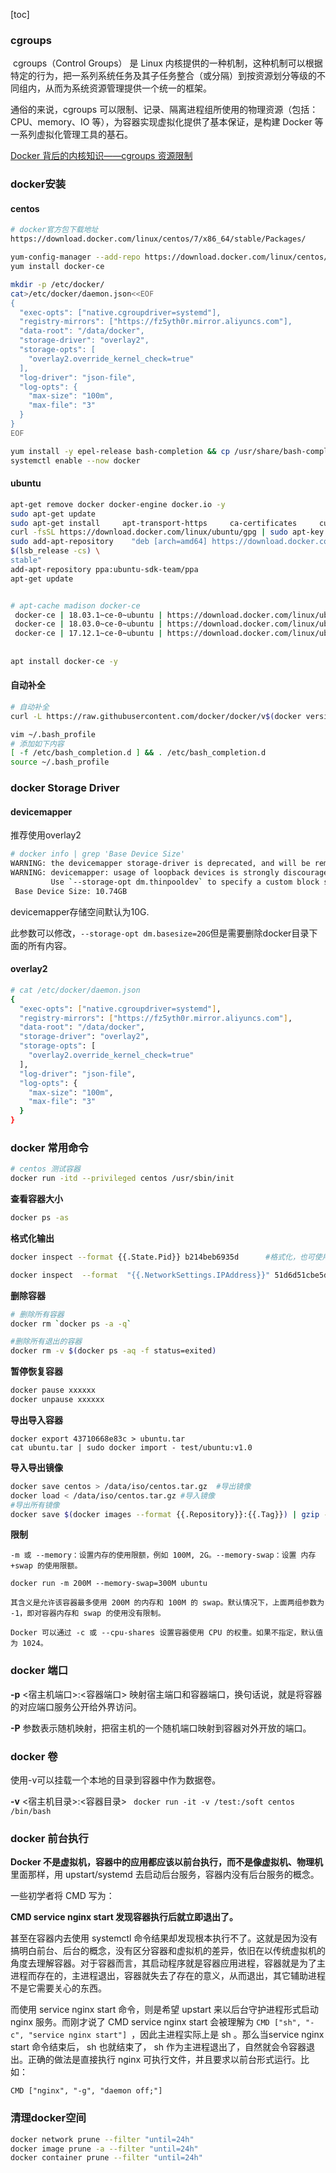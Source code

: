 

[toc]

### cgroups

​	cgroups（Control Groups） 是 Linux 内核提供的一种机制，这种机制可以根据特定的行为，把一系列系统任务及其子任务整合（或分隔）到按资源划分等级的不同组内，从而为系统资源管理提供一个统一的框架。

通俗的来说，cgroups 可以限制、记录、隔离进程组所使用的物理资源（包括：CPU、memory、IO 等），为容器实现虚拟化提供了基本保证，是构建 Docker 等一系列虚拟化管理工具的基石。

[Docker 背后的内核知识——cgroups 资源限制](https://www.infoq.cn/article/docker-kernel-knowledge-cgroups-resource-isolation)

### docker安装

#### centos


```bash
# docker官方包下载地址
https://download.docker.com/linux/centos/7/x86_64/stable/Packages/

yum-config-manager --add-repo https://download.docker.com/linux/centos/docker-ce.repo
yum install docker-ce

mkdir -p /etc/docker/
cat>/etc/docker/daemon.json<<EOF
{
  "exec-opts": ["native.cgroupdriver=systemd"],
  "registry-mirrors": ["https://fz5yth0r.mirror.aliyuncs.com"],
  "data-root": "/data/docker",
  "storage-driver": "overlay2",
  "storage-opts": [
    "overlay2.override_kernel_check=true"
  ],
  "log-driver": "json-file",
  "log-opts": {
    "max-size": "100m",
    "max-file": "3"
  }
}
EOF

yum install -y epel-release bash-completion && cp /usr/share/bash-completion/completions/docker /etc/bash_completion.d/
systemctl enable --now docker

```

#### ubuntu
```bash
apt-get remove docker docker-engine docker.io -y 
sudo apt-get update
sudo apt-get install     apt-transport-https     ca-certificates     curl     software-properties-common -y 
curl -fsSL https://download.docker.com/linux/ubuntu/gpg | sudo apt-key add -
sudo add-apt-repository    "deb [arch=amd64] https://download.docker.com/linux/ubuntu \
$(lsb_release -cs) \
stable"
add-apt-repository ppa:ubuntu-sdk-team/ppa
apt-get update


# apt-cache madison docker-ce
 docker-ce | 18.03.1~ce-0~ubuntu | https://download.docker.com/linux/ubuntu xenial/stable amd64 Packages
 docker-ce | 18.03.0~ce-0~ubuntu | https://download.docker.com/linux/ubuntu xenial/stable amd64 Packages
 docker-ce | 17.12.1~ce-0~ubuntu | https://download.docker.com/linux/ubuntu xenial/stable amd64 Packages
 
 
apt install docker-ce -y
```


#### 自动补全

```bash
# 自动补全
curl -L https://raw.githubusercontent.com/docker/docker/v$(docker version -f "{{.Client.Version}}")/contrib/completion/bash/docker -o /etc/bash_completion.d/docker

vim ~/.bash_profile
# 添加如下内容
[ -f /etc/bash_completion.d ] && . /etc/bash_completion.d
source ~/.bash_profile
```

### docker Storage Driver

#### devicemapper

推荐使用overlay2

```bash
# docker info | grep 'Base Device Size'
WARNING: the devicemapper storage-driver is deprecated, and will be removed in a future release.
WARNING: devicemapper: usage of loopback devices is strongly discouraged for production use.
         Use `--storage-opt dm.thinpooldev` to specify a custom block storage device.
 Base Device Size: 10.74GB
```

devicemapper存储空间默认为10G.

此参数可以修改，`--storage-opt dm.basesize=20G`但是需要删除docker目录下面的所有内容。

#### overlay2

```bash
# cat /etc/docker/daemon.json 
{
  "exec-opts": ["native.cgroupdriver=systemd"],
  "registry-mirrors": ["https://fz5yth0r.mirror.aliyuncs.com"],
  "data-root": "/data/docker",
  "storage-driver": "overlay2",
  "storage-opts": [
    "overlay2.override_kernel_check=true"
  ],
  "log-driver": "json-file",
  "log-opts": {
    "max-size": "100m",
    "max-file": "3"
  }
}
```





### docker 常用命令

```bash
# centos 测试容器
docker run -itd --privileged centos /usr/sbin/init
```

**查看容器大小**

```bash
docker ps -as
```

**格式化输出**

```bash
docker inspect --format {{.State.Pid}} b214beb6935d      #格式化，也可使用-f

docker inspect  --format  "{{.NetworkSettings.IPAddress}}" 51d6d51cbe5d  #查看容器IP
```

**删除容器**

```bash
# 删除所有容器
docker rm `docker ps -a -q` 

#删除所有退出的容器
docker rm -v $(docker ps -aq -f status=exited)
```

**暂停恢复容器**

```bash
docker pause xxxxxx
docker unpause xxxxxx
```

**导出导入容器**

```
docker export 43710668e83c > ubuntu.tar
cat ubuntu.tar | sudo docker import - test/ubuntu:v1.0
```

**导入导出镜像**

```bash
docker save centos > /data/iso/centos.tar.gz  #导出镜像 
docker load < /data/iso/centos.tar.gz #导入镜像 
#导出所有镜像
docker save $(docker images --format {{.Repository}}:{{.Tag}}) | gzip -> all.zip
```



**限制**

```
-m 或 --memory：设置内存的使用限额，例如 100M, 2G。--memory-swap：设置 内存+swap 的使用限额。

docker run -m 200M --memory-swap=300M ubuntu

其含义是允许该容器最多使用 200M 的内存和 100M 的 swap。默认情况下，上面两组参数为 -1，即对容器内存和 swap 的使用没有限制。

Docker 可以通过 -c 或 --cpu-shares 设置容器使用 CPU 的权重。如果不指定，默认值为 1024。
```





### docker 端口

**-p** <宿主机端口>:<容器端口>    映射宿主端口和容器端口，换句话说，就是将容器的对应端口服务公开给外界访问。

**-P** 参数表示随机映射，把宿主机的一个随机端口映射到容器对外开放的端口。



### docker 卷

使用-v可以挂载一个本地的目录到容器中作为数据卷。

**-v** <宿主机目录>:<容器目录>  ` docker run -it -v /test:/soft centos /bin/bash`



### docker 前台执行

**Docker 不是虚拟机，容器中的应用都应该以前台执行，而不是像虚拟机、物理机**里面那样，用 upstart/systemd 去启动后台服务，容器内没有后台服务的概念。

一些初学者将  CMD  写为：

**CMD service nginx start 发现容器执行后就立即退出了。**

甚至在容器内去使用 systemctl 命令结果却发现根本执行不了。这就是因为没有搞明白前台、后台的概念，没有区分容器和虚拟机的差异，依旧在以传统虚拟机的角度去理解容器。对于容器而言，其启动程序就是容器应用进程，容器就是为了主进程而存在的，主进程退出，容器就失去了存在的意义，从而退出，其它辅助进程不是它需要关心的东西。

而使用 service nginx start 命令，则是希望 upstart 来以后台守护进程形式启动 nginx 服务。而刚才说了 CMD service nginx start 会被理解为 `CMD ["sh", "-c", "service nginx start"] `，因此主进程实际上是 sh 。那么当service nginx start 命令结束后， sh 也就结束了， sh 作为主进程退出了，自然就会令容器退出。正确的做法是直接执行 nginx 可执行文件，并且要求以前台形式运行。比如：

`CMD ["nginx", "-g", "daemon off;"]`

### 清理docker空间

```bash
docker network prune --filter "until=24h"
docker image prune -a --filter "until=24h"
docker container prune --filter "until=24h"
```

